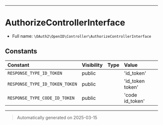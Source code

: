 ***

# AuthorizeControllerInterface





* Full name: `\OAuth2\OpenID\Controller\AuthorizeControllerInterface`


## Constants

| Constant | Visibility | Type | Value |
|:---------|:-----------|:-----|:------|
|`RESPONSE_TYPE_ID_TOKEN`|public| |&#039;id_token&#039;|
|`RESPONSE_TYPE_ID_TOKEN_TOKEN`|public| |&#039;id_token token&#039;|
|`RESPONSE_TYPE_CODE_ID_TOKEN`|public| |&#039;code id_token&#039;|



***
> Automatically generated on 2025-03-15
